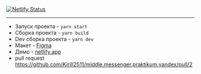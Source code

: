[![Netlify Status](https://api.netlify.com/api/v1/badges/49ba96a1-04b4-43ef-b798-e6782c27c239/deploy-status)](https://app.netlify.com/sites/frabjous-griffin-9fa393/deploys)
____

- Запуск проекта - `yarn start`
- Сборка проекта - `yarn build`
- Dev сборка проекта - `yarn dev`
- Макет - [Figma](https://www.figma.com/file/jF5fFFzgGOxQeB4CmKWTiE/Chat_external_link?node-id=0%3A1)
- Демо - [netlify.app](frabjous-griffin-9fa393.netlify.app)
- pull request https://github.com/Kirill2511/middle.messenger.praktikum.yandex/pull/2

